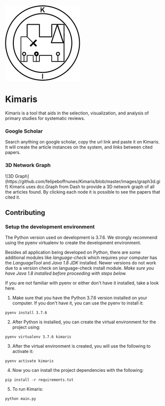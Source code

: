 ![Kimaris Logo](https://github.com/felipeboffnunes/Kimaris/blob/master/images/logo.png?raw=true)
# Kimaris

Kimaris is a tool that aids in the selection, visualization, and analysis of primary studies for systematic reviews.

<h3>Google Scholar</h3>
Search anything on google scholar, copy the url link and paste it on Kimaris. It will create the article instances on the system, and links between cited papers.

<h3>3D Network Graph</h3>
![3D Graph](https://github.com/felipeboffnunes/Kimaris/blob/master/images/graph3d.gif)
Kimaris uses dcc.Graph from Dash to provide a 3D network graph of all the articles found. By clicking each node it is possible to see the papers that cited it.

## Contributing ##

### Setup the development environment ###

The Python version used on development is 3.7.6. We strongly recommend using the pyenv virtualenv to create the development environment.

Besides all application being developed on Python, there are some additional modules like *language-check* which requires your computer has the *LanguageTool* and *Java 1.8 JDK* installed. Newer versions do not work due to a version check on language-check install module. *Make sure you have Java 1.8 installed before proceeding with steps below.*


If you are not familiar with pyenv or either don't have it installed, take a look here.

1. Make sure that you have the Python 3.7.6 version installed on your computer. If you don't have it, you can use the pyenv to install it:

```
pyenv install 3.7.6
```

2. After Python is installed, you can create the virtual environment for the project using:

```
pyenv virtualenv 3.7.6 kimaris
```

3. After the virtual environment is created, you will use the following to activate it:

```
pyenv activate kimaris
```

4. Now you can install the project dependencies with the following:

```
pip install -r requirements.txt
```

5. To run Kimaris:

```
python main.py
```


